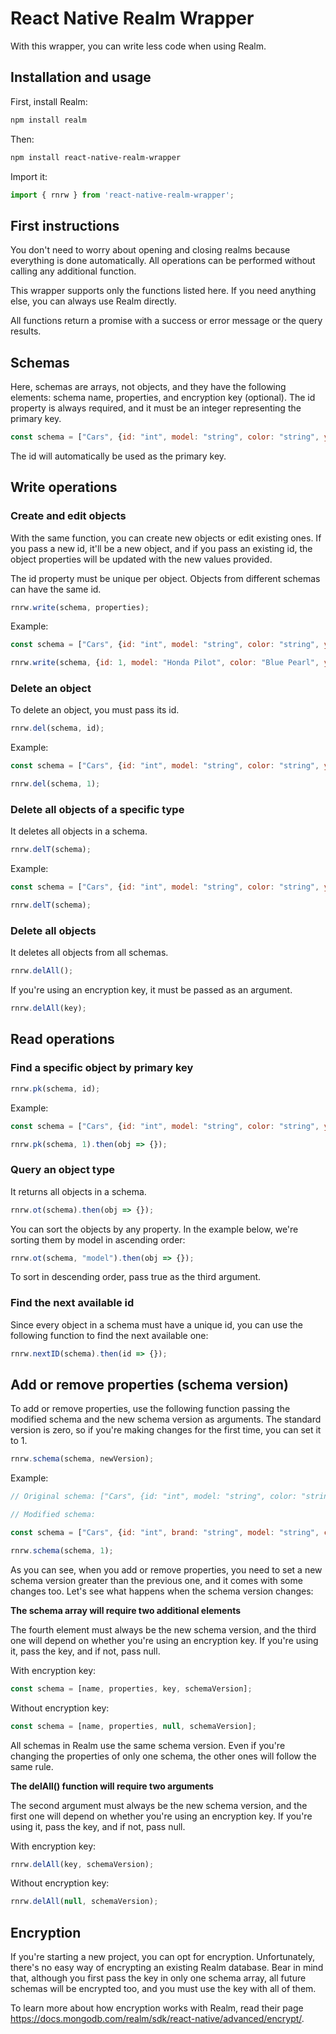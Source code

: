 # React Native Realm Wrapper

With this wrapper, you can write less code when using Realm.

## Installation and usage

First, install Realm:

```bash
npm install realm
```
Then:

```bash
npm install react-native-realm-wrapper
```
Import it:

```javascript
import { rnrw } from 'react-native-realm-wrapper';
```

## First instructions

You don't need to worry about opening and closing realms because everything is done automatically. All operations can be performed without calling any additional function.

This wrapper supports only the functions listed here. If you need anything else, you can always use Realm directly.

All functions return a promise with a success or error message or the query results.

## Schemas

Here, schemas are arrays, not objects, and they have the following elements: schema name, properties, and encryption key (optional). The id property is always required, and it must be an integer representing the primary key.  

```javascript
const schema = ["Cars", {id: "int", model: "string", color: "string", year: "int"}];
```
The id will automatically be used as the primary key.

## Write operations

### Create and edit objects

With the same function, you can create new objects or edit existing ones. If you pass a new id, it'll be a new object, and if you pass an existing id, the object properties will be updated with the new values provided.

The id property must be unique per object. Objects from different schemas can have the same id.

```javascript
rnrw.write(schema, properties);
```
Example:

```javascript
const schema = ["Cars", {id: "int", model: "string", color: "string", year: "int"}];

rnrw.write(schema, {id: 1, model: "Honda Pilot", color: "Blue Pearl", year: 2022});
```

### Delete an object

To delete an object, you must pass its id.

```javascript
rnrw.del(schema, id);
```
Example:

```javascript
const schema = ["Cars", {id: "int", model: "string", color: "string", year: "int"}];

rnrw.del(schema, 1);
```

### Delete all objects of a specific type

It deletes all objects in a schema.

```javascript
rnrw.delT(schema);
```
Example:

```javascript
const schema = ["Cars", {id: "int", model: "string", color: "string", year: "int"}];

rnrw.delT(schema);
```

### Delete all objects 

It deletes all objects from all schemas.

```javascript
rnrw.delAll();
```
If you're using an encryption key, it must be passed as an argument.

```javascript
rnrw.delAll(key);
```

## Read operations

### Find a specific object by primary key

```javascript
rnrw.pk(schema, id);
```
Example:

```javascript
const schema = ["Cars", {id: "int", model: "string", color: "string", year: "int"}];

rnrw.pk(schema, 1).then(obj => {});
```

### Query an object type

It returns all objects in a schema.

```javascript
rnrw.ot(schema).then(obj => {});
```
You can sort the objects by any property. In the example below, we're sorting them by model in ascending order:

```javascript
rnrw.ot(schema, "model").then(obj => {});
```
To sort in descending order, pass true as the third argument.

### Find the next available id

Since every object in a schema must have a unique id, you can use the following function to find the next available one:

```javascript
rnrw.nextID(schema).then(id => {});
```

## Add or remove properties (schema version)

To add or remove properties, use the following function passing the modified schema and the new schema version as arguments. The standard version is zero, so if you're making changes for the first time, you can set it to 1.

```javascript
rnrw.schema(schema, newVersion);
```
Example:

```javascript
// Original schema: ["Cars", {id: "int", model: "string", color: "string", year: "int"}];

// Modified schema:

const schema = ["Cars", {id: "int", brand: "string", model: "string", color: "string", year: "int"}];

rnrw.schema(schema, 1);
```
As you can see, when you add or remove properties, you need to set a new schema version greater than the previous one, and it comes with some changes too. Let's see what happens when the schema version changes:

**The schema array will require two additional elements**

The fourth element must always be the new schema version, and the third one will depend on whether you're using an encryption key. If you're using it, pass the key, and if not, pass null.

With encryption key:

```javascript
const schema = [name, properties, key, schemaVersion];
```
Without encryption key:

```javascript
const schema = [name, properties, null, schemaVersion];
```
All schemas in Realm use the same schema version. Even if you're changing the properties of only one schema, the other ones will follow the same rule. 

**The delAll() function will require two arguments**

The second argument must always be the new schema version, and the first one will depend on whether you're using an encryption key. If you're using it, pass the key, and if not, pass null.

With encryption key:

```javascript
rnrw.delAll(key, schemaVersion);
```
Without encryption key:

```javascript
rnrw.delAll(null, schemaVersion);
```

## Encryption

If you're starting a new project, you can opt for encryption. Unfortunately, there's no easy way of encrypting an existing Realm database. Bear in mind that, although you first pass the key in only one schema array, all future schemas will be encrypted too, and you must use the key with all of them.

To learn more about how encryption works with Realm, read their page https://docs.mongodb.com/realm/sdk/react-native/advanced/encrypt/.